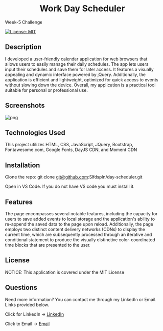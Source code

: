 # <h1 align="center">Work Day Scheduler</h1>
Week-5 Challenge

[![License: MIT](https://img.shields.io/badge/License-MIT-yellow.svg)](https://opensource.org/licenses/MIT)


##  Description 
I developed a user-friendly calendar application for web browsers that allows users to easily manage their daily schedules. The app lets users input their schedules and save them for later access. It features a visually appealing and dynamic interface powered by jQuery. Additionally, the application is efficient and lightweight, optimized for quick access to events without slowing down the device. Overall, my application is a practical tool suitable for personal or professional use.

## Screenshots 

![png](https://user-images.githubusercontent.com/121422214/226148112-6110ef74-227b-49d4-ae31-947dad4d2505.jpeg)

## Technologies Used

This project utilizes HTML, CSS, JavaScript, JQuery, Bootstrap, Fontawesome.com, Google Fonts, DayJS CDN, and Moment CDN

## Installation

Clone the repo: git clone git@github.com:Slfdspln/day-scheduler.git

Open in VS Code. If you do not have VS code you must install it.

## Features

The page encompasses several notable features, including the capacity for users to save added events to local storage and the application's ability to re-append the saved data to the page upon reload. Additionally, the page employs two distinct content delivery networks (CDNs) to display the current time, which are subsequently processed through an iterative and conditional statement to produce the visually distinctive color-coordinated time blocks that are presented to the user.

## License

NOTICE: This application is covered under the MIT License

## Questions

Need more information? You can contact me through my LinkedIn or Email. Links provided below.

Click for LinkedIn -> [LinkedIn](mailto:inaliaashanti@gmail.com?subject=[Email]%20Source%20Han%20Sans)

Click to Email -> [Email](https://www.google.com)

